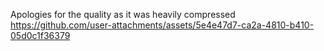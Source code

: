 
Apologies for the quality as it was heavily compressed 
https://github.com/user-attachments/assets/5e4e47d7-ca2a-4810-b410-05d0c1f36379

